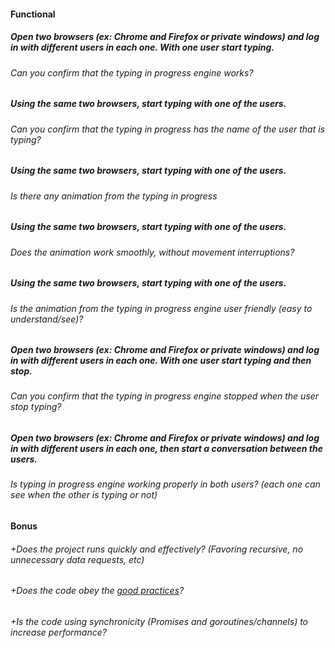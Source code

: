 #### Functional

##### Open two browsers (ex: Chrome and Firefox or private windows) and log in with different users in each one. With one user start typing.

###### Can you confirm that the typing in progress engine works?

##### Using the same two browsers, start typing with one of the users.

###### Can you confirm that the typing in progress has the name of the user that is typing?

##### Using the same two browsers, start typing with one of the users.

###### Is there any animation from the typing in progress

##### Using the same two browsers, start typing with one of the users.

###### Does the animation work smoothly, without movement interruptions?

##### Using the same two browsers, start typing with one of the users.

###### Is the animation from the typing in progress engine user friendly (easy to understand/see)?

##### Open two browsers (ex: Chrome and Firefox or private windows) and log in with different users in each one. With one user start typing and then stop.

###### Can you confirm that the typing in progress engine stopped when the user stop typing?

##### Open two browsers (ex: Chrome and Firefox or private windows) and log in with different users in each one, then start a conversation between the users.

###### Is typing in progress engine working properly in both users? (each one can see when the other is typing or not)

#### Bonus

###### +Does the project runs quickly and effectively? (Favoring recursive, no unnecessary data requests, etc)

###### +Does the code obey the [good practices](https://public.01-edu.org/subjects/good-practices/README.md)?

###### +Is the code using synchronicity (Promises and goroutines/channels) to increase performance?
